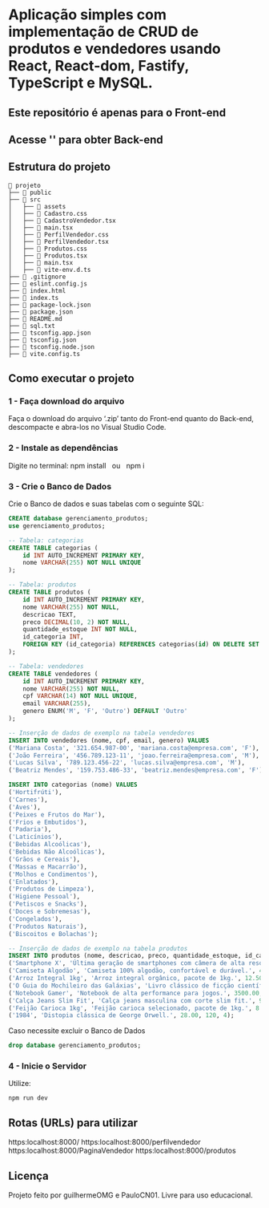 # Aplicação simples com implementação de CRUD de produtos e vendedores usando React, React-dom, Fastify, TypeScript e MySQL.

## Este repositório é apenas para o Front-end
## Acesse '' para obter Back-end

## Estrutura do projeto
```
📁 projeto
├── 📁 public
├── 📁 src
│   ├── 📁 assets
│   ├── 📄 Cadastro.css
│   ├── 📄 CadastroVendedor.tsx
│   ├── 📄 main.tsx
│   ├── 📄 PerfilVendedor.css
│   ├── 📄 PerfilVendedor.tsx
│   ├── 📄 Produtos.css
│   ├── 📄 Produtos.tsx
│   ├── 📄 main.tsx
│   ├── 📄 vite-env.d.ts
├── 📄 .gitignore
├── 📄 eslint.config.js
├── 📄 index.html
├── 📄 index.ts
├── 📄 package-lock.json
├── 📄 package.json
├── 📄 README.md
├── 📄 sql.txt
├── 📄 tsconfig.app.json
├── 📄 tsconfig.json
├── 📄 tsconfig.node.json
├── 📄 vite.config.ts
```

## Como executar o projeto

### 1 - Faça download do arquivo
Faça o download do arquivo ‘.zip’ tanto do Front-end quanto do Back-end, descompacte e abra-los no Visual Studio Code.


### 2 - Instale as dependências
Digite no terminal:
npm install   ou   npm i

### 3 - Crie o Banco de Dados
Crie o Banco de dados e suas tabelas com o seguinte SQL:
```sql
CREATE database gerenciamento_produtos;
use gerenciamento_produtos;

-- Tabela: categorias
CREATE TABLE categorias (
    id INT AUTO_INCREMENT PRIMARY KEY,
    nome VARCHAR(255) NOT NULL UNIQUE
);

-- Tabela: produtos
CREATE TABLE produtos (
    id INT AUTO_INCREMENT PRIMARY KEY,
    nome VARCHAR(255) NOT NULL,
    descricao TEXT,
    preco DECIMAL(10, 2) NOT NULL,
    quantidade_estoque INT NOT NULL,
    id_categoria INT,
    FOREIGN KEY (id_categoria) REFERENCES categorias(id) ON DELETE SET NULL
);

-- Tabela: vendedores
CREATE TABLE vendedores (
    id INT AUTO_INCREMENT PRIMARY KEY,
    nome VARCHAR(255) NOT NULL,
    cpf VARCHAR(14) NOT NULL UNIQUE,
    email VARCHAR(255),
    genero ENUM('M', 'F', 'Outro') DEFAULT 'Outro'
);

-- Inserção de dados de exemplo na tabela vendedores
INSERT INTO vendedores (nome, cpf, email, genero) VALUES
('Mariana Costa', '321.654.987-00', 'mariana.costa@empresa.com', 'F'),
('João Ferreira', '456.789.123-11', 'joao.ferreira@empresa.com', 'M'),
('Lucas Silva', '789.123.456-22', 'lucas.silva@empresa.com', 'M'),
('Beatriz Mendes', '159.753.486-33', 'beatriz.mendes@empresa.com', 'F');

INSERT INTO categorias (nome) VALUES
('Hortifrúti'),
('Carnes'),
('Aves'),
('Peixes e Frutos do Mar'),
('Frios e Embutidos'),
('Padaria'),
('Laticínios'),
('Bebidas Alcoólicas'),
('Bebidas Não Alcoólicas'),
('Grãos e Cereais'),
('Massas e Macarrão'),
('Molhos e Condimentos'),
('Enlatados'),
('Produtos de Limpeza'),
('Higiene Pessoal'),
('Petiscos e Snacks'),
('Doces e Sobremesas'),
('Congelados'),
('Produtos Naturais'),
('Biscoitos e Bolachas');

-- Inserção de dados de exemplo na tabela produtos
INSERT INTO produtos (nome, descricao, preco, quantidade_estoque, id_categoria) VALUES
('Smartphone X', 'Última geração de smartphones com câmera de alta resolução.', 1200.00, 50, 1),
('Camiseta Algodão', 'Camiseta 100% algodão, confortável e durável.', 45.90, 200, 2),
('Arroz Integral 1kg', 'Arroz integral orgânico, pacote de 1kg.', 12.50, 300, 3),
('O Guia do Mochileiro das Galáxias', 'Livro clássico de ficção científica.', 35.00, 100, 4),
('Notebook Gamer', 'Notebook de alta performance para jogos.', 3500.00, 20, 1),
('Calça Jeans Slim Fit', 'Calça jeans masculina com corte slim fit.', 99.90, 150, 2),
('Feijão Carioca 1kg', 'Feijão carioca selecionado, pacote de 1kg.', 8.75, 250, 3),
('1984', 'Distopia clássica de George Orwell.', 28.00, 120, 4);

```
Caso necessite excluir o Banco de Dados
```sql
drop database gerenciamento_produtos;
```

### 4 - Inicie o Servidor
Utilize:
```
npm run dev
```

## Rotas (URLs) para utilizar
https:localhost:8000/
https:localhost:8000/perfilvendedor
https:localhost:8000/PaginaVendedor
https:localhost:8000/produtos

## Licença

Projeto feito por guilhermeOMG e PauloCN01. Livre para uso educacional.
